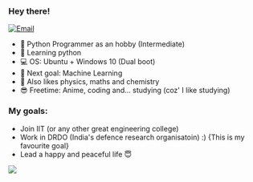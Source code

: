 
### Hey there!

[![Email](https://img.shields.io/badge/Email-Contact-red?style=for-the-badge&logo=gmail)](mailto:iamsatvik2@gmail.com.com)

- :snake: Python Programmer as an hobby (Intermediate)
- :microscope: Learning python
- :computer: OS: Ubuntu + Windows 10 (Dual boot)
- :robot: Next goal: Machine Learning
- :apple: Also likes physics, maths and chemistry
- :sunglasses: Freetime: Anime, coding and... studying (coz' I like studying)

 ### My goals:
 
 - Join IIT (or any other great engineering college)
 - Work in DRDO (India's defence research organisatoin) :) {This is my favourite goal}
 - Lead a happy and peaceful life :innocent:
 
<img vertical-align="right" src="https://github-readme-stats.vercel.app/api/top-langs/?username=Risen54&theme=radical&hide=C++&layout=compact">
